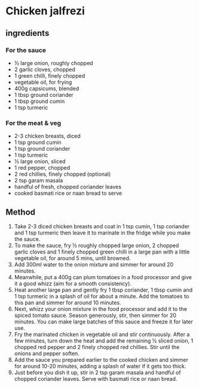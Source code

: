 # Chicken jalfrezi
## ingredients
### For the sauce
- ½ large onion, roughly chopped
- 2 garlic cloves, chopped
- 1 green chilli, finely chopped
- vegetable oil, for frying
- 400g capsicums, blended
- 1 tbsp ground coriander
- 1 tbsp ground cumin
- 1 tsp turmeric
### For the meat & veg
- 2-3 chicken breasts, diced
- 1 tsp ground cumin
- 1 tsp ground coriander
- 1 tsp turmeric
- ½ large onion, sliced
- 1 red pepper, chopped
- 2 red chillies, finely chopped (optional)
- 2 tsp garam masala
- handful of fresh, chopped coriander leaves
- cooked basmati rice or naan bread to serve

## Method
1. Take 2-3 diced chicken breasts and coat in 1 tsp cumin, 1 tsp coriander and 1 tsp turmeric then leave it to marinate in the fridge while you make the sauce.
2. To make the sauce, fry ½ roughly chopped large onion, 2 chopped garlic cloves and 1 finely chopped green chilli in a large pan with a little vegetable oil, for around 5 mins, until browned.
3. Add 300ml water to the onion mixture and simmer for around 20 minutes.
4. Meanwhile, put a 400g can plum tomatoes in a food processor and give it a good whizz (aim for a smooth consistency).
5. Heat another large pan and gently fry 1 tbsp coriander, 1 tbsp cumin and 1 tsp turmeric in a splash of oil for about a minute. Add the tomatoes to this pan and simmer for around 10 minutes.
6. Next, whizz your onion mixture in the food processor and add it to the spiced tomato sauce. Season generously, stir, then simmer for 20 minutes. You can make large batches of this sauce and freeze it for later use.
7. Fry the marinated chicken in vegetable oil and stir continuously. After a few minutes, turn down the heat and add the remaining ½ sliced onion, 1 chopped red pepper and 2 finely chopped red chillies. Stir until the onions and pepper soften.
8. Add the sauce you prepared earlier to the cooked chicken and simmer for around 10-20 minutes, adding a splash of water if it gets too thick.
9. Just before you dish it up, stir in 2 tsp garam masala and handful of chopped coriander leaves. Serve with basmati rice or naan bread.
